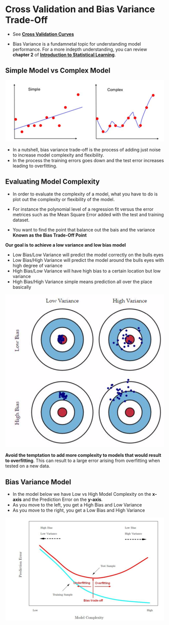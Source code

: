 # Cross Validation and Bias Variance Trade-Off

- See **[Cross Validation Curves](https://scipy-lectures.org/packages/scikit-learn/auto_examples/plot_bias_variance.html)**

- Bias Variance is a fundamnetal topic for understanding model performance. For a more indepth understanding, you can review **chapter 2** of **[Introduction to Statistical Learning](https://blog.princehonest.com/stat-learning/)**.

## Simple Model vs Complex Model
![Simple_model_vs_complex_model](./images/simple_complex_model.png)

- In a nutshell, bias variance trade-off is the process of adding just noise to increase model complexity and flexibility.
- In the process the training errors goes down and the test error increases leading to overfitting. 

## Evaluating Model Complexity
- In order to evaluate the complexity of a model, what you have to do is plot out the complexity or flexibility of the model. 
- For instance the polynomial level of a regression fit versus the error metrices such as the Mean Square Error added with the test and training dataset.

- You want to find the point that balance out the bais and the variance **Known as the Bias Trade-Off Point**

**Our goal is to achieve a low variance and low bias model**
- Low Bias/Low Variance will predict the model correctly on the bulls eyes
- Low Bias/High Variance will predict the model around the bulls eyes with high degree of variance
- High Bias/Low Variance will have high bias to a certain location but low variance
- High Bias/High Variance simple means prediction all over the place basically

![Bias-Variance_Trade-Off](./images/BVTO.png)

**Avoid the temptation to add more complexity to models that would result to overfitting**. This can result to a large error arising from overfitting when tested on a new data.

## Bias Variance Model 
- In the model below we have Low vs High Model Complexity on the **x-axis** and the Prediction Error on the **y-axis**.
- As you move to the left, you get a High Bias and Low Variance 
- As you move to the right, you get a Low Bias and High Variance

![Bias-Variance_Model](./images/Bias_Variance_Model.png)













